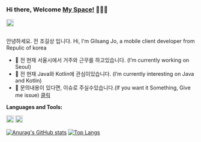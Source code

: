 ### Hi there, Welcome [My Space!](https://blog.naver.com/jogilsang) 🐤🐥🐣

<a href="https://www.instagram.com/jogilsang3/?hl=ko">
  <img align="left" alt="jogilsang | Instagram" width="20px" src="https://cdn.icon-icons.com/icons2/1211/PNG/512/1491580635-yumminkysocialmedia26_83102.png" />
</a>

<br />
<br />

안녕하세요. 전 조길상 입니다. 
Hi, I'm Gilsang Jo, a mobile client developer from Repulic of korea

- 🔭 전 현재 서울시에서 거주와 근무를 하고있습니다. (I’m currently working on Seoul)
- 🌱 전 현재 Java와 Kotlin에 관심이있습니다. (I’m currently interesting on Java and Kotlin)
- 💬 문의내용이 있다면, 이슈로 주실수있습니다.(If you want it Something, Give me issue) [클릭](https://github.com/jogilsang/jogilsang/issues) 

**Languages and Tools:**  

<code><img height="20" src="https://cdn.icon-icons.com/icons2/2108/PNG/512/java_icon_130901.png"></code>
<code><img height="20" src="https://cdn.icon-icons.com/icons2/2107/PNG/512/file_type_kotlin_icon_130487.png"></code> 

[![Anurag's GitHub stats](https://github-readme-stats.vercel.app/api?username=jogilsang&langs_count=10&layout=compact&theme=dark)](https://github.com/jogilsang/jogilsang)
[![Top Langs](https://github-readme-stats.vercel.app/api/top-langs/?username=jogilsang&langs_count=10&layout=compact&theme=dark)](https://github.com/jogilsang/jogilsang)


<!--]
**jogilsang/jogilsang** is a ✨ _special_ ✨ repository because its `README.md` (this file) appears on your GitHub profile.

Here are some ideas to get you started:

- 🔭 I’m currently working on ...
- 🌱 I’m currently learning ...
- 👯 I’m looking to collaborate on ...
- 🤔 I’m looking for help with ...
- 💬 Ask me about ...
- 📫 How to reach me: ...
- 😄 Pronouns: ...
- ⚡ Fun fact: ...
-->
